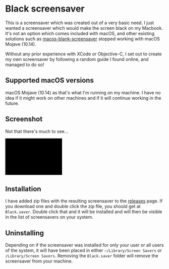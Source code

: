 # Black screensaver

This is a screensaver which was created out of a very basic need. I just wanted
a screensaver which would make the screen black on my Macbook. It's not an
option which comes included with macOS, and other existing solutions such as
[macos-blank-screensaver](https://github.com/theseal/macos-blank-screensaver)
stopped working with macOS Mojave (10.14).

Without any prior experience with XCode or Objective-C, I set out to create my
own screensaver by following a random guide I found online, and managed to do
so!


## Supported macOS versions

macOS Mojave (10.14) as that's what I'm running on my machine. I have no idea
if it might work on other machines and if it will continue working in the
future.


## Screenshot

Not that there's much to see...

![Screenshot](thumbnail@2x.png)


## Installation

I have added zip files with the resulting screensaver to the
[releases](https://github.com/Tenzer/black-screensaver/releases) page. If you
download one and double click the zip file, you should get at `Black.saver`.
Double click that and it will be installed and will then be visible in the list
of screensavers on your system.


## Uninstalling

Depending on if the screensaver was installed for only your user or all users
of the system, it will have been placed in either `~/Library/Screen Savers` or
`/Library/Screen Savers`. Removing the `Black.saver` folder will remove the
screensaver from your machine.
